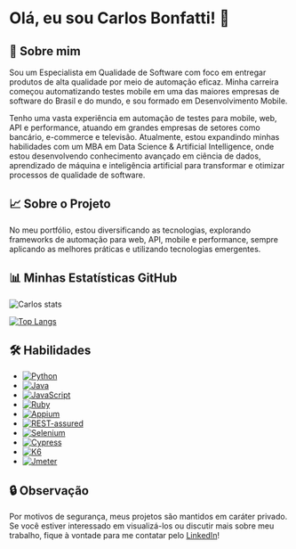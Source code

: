 # Olá, eu sou Carlos Bonfatti! 👋

## 🚀 Sobre mim
Sou um Especialista em Qualidade de Software com foco em entregar produtos de alta qualidade por meio de automação eficaz. Minha carreira começou automatizando testes mobile em uma das maiores empresas de software do Brasil e do mundo, e sou formado em Desenvolvimento Mobile.

Tenho uma vasta experiência em automação de testes para mobile, web, API e performance, atuando em grandes empresas de setores como bancário, e-commerce e televisão. Atualmente, estou expandindo minhas habilidades com um MBA em Data Science & Artificial Intelligence, onde estou desenvolvendo conhecimento avançado em ciência de dados, aprendizado de máquina e inteligência artificial para transformar e otimizar processos de qualidade de software.

## 📈 Sobre o Projeto
No meu portfólio, estou diversificando as tecnologias, explorando frameworks de automação para web, API, mobile e performance, sempre aplicando as melhores práticas e utilizando tecnologias emergentes.

## 📊 Minhas Estatísticas GitHub
![Carlos stats](https://github-readme-stats.vercel.app/api?username=carlosbonfatti&show_icons=true&theme=dark)

[![Top Langs](https://github-readme-stats.vercel.app/api/top-langs/?username=carlosbonfatti&show_icons=true&theme=dark&layout=compact)](https://github.com/anuraghazra/github-readme-stats)

## 🛠 Habilidades
- [![Python](https://img.shields.io/badge/-Python-3776AB?style=flat-square&logo=python&logoColor=white)](https://www.python.org/)
- [![Java](https://img.shields.io/badge/-Java-007396?style=flat-square&logo=java)](https://www.java.com/)
- [![JavaScript](https://img.shields.io/badge/-JavaScript-F7DF1E?style=flat-square&logo=javascript&logoColor=black)](https://www.javascript.com/)
- [![Ruby](https://img.shields.io/badge/-Ruby-CC342D?style=flat-square&logo=ruby&logoColor=white)](https://www.ruby-lang.org/)
- [![Appium](https://img.shields.io/badge/-Appium-0089D7?style=flat-square&logo=appium&logoColor=white)](http://appium.io/)
- [![REST-assured](https://img.shields.io/badge/-REST--assured-3498DB?style=flat-square)](https://rest-assured.io/)
- [![Selenium](https://img.shields.io/badge/-Selenium-43B02A?style=flat-square&logo=selenium&logoColor=white)](https://www.selenium.dev/)
- [![Cypress](https://img.shields.io/badge/-Cypress-17202C?style=flat-square&logo=cypress&logoColor=white)](https://www.cypress.io/)
- [![K6](https://img.shields.io/badge/-K6-4A4A4A?style=flat-square&logo=k6&logoColor=white)](https://k6.io/)
- [![Jmeter](https://img.shields.io/badge/-Jmeter-D91212?style=flat-square&logo=apache-jmeter&logoColor=white)](https://jmeter.apache.org/)

## 🔒 Observação
Por motivos de segurança, meus projetos são mantidos em caráter privado. Se você estiver interessado em visualizá-los ou discutir mais sobre meu trabalho, fique à vontade para me contatar pelo [LinkedIn](https://www.linkedin.com/in/carlos-b-055043a4/)!
